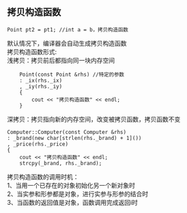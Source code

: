 ## 拷贝构造函数  
```
Point pt2 = pt1; //int a = b，拷贝构造函数
```
默认情况下，编译器会自动生成拷贝构造函数  
拷贝构造函数形式:  
浅拷贝：拷贝前后都指向同一块内存空间  
```
    Point(const Point &rhs) //特定的参数
    : _ix(rhs._ix)
    , _iy(rhs._iy)
    {
        cout << "拷贝构造函数" << endl;
    }
```  
深拷贝：拷贝指向新的内存空间，改变被拷贝函数，拷贝函数不变  
```
Computer::Computer(const Computer &rhs)
: _brand(new char[strlen(rhs._brand) + 1]())
, _price(rhs._price)
{
    cout << "拷贝构造函数" << endl;
    strcpy(_brand, rhs._brand);
```
拷贝构造函数的调用时机：  
1、当用一个已存在的对象初始化另一个新对象时  
2、当实参和形参都是对象，进行实参与形参的结合时  
3、当函数的返回值是对象，函数调用完成返回i时  

